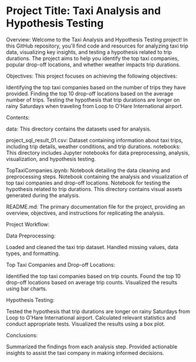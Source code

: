 # Project Title: Taxi Analysis and Hypothesis Testing

Overview:
Welcome to the Taxi Analysis and Hypothesis Testing project! In this GitHub repository, you'll find code and resources for analyzing taxi trip data, visualizing key insights, and testing a hypothesis related to trip durations. The project aims to help you identify the top taxi companies, popular drop-off locations, and whether weather impacts trip durations.

Objectives:
This project focuses on achieving the following objectives:

Identifying the top taxi companies based on the number of trips they have provided.
Finding the top 10 drop-off locations based on the average number of trips.
Testing the hypothesis that trip durations are longer on rainy Saturdays when traveling from Loop to O'Hare International airport.

Contents:

data: This directory contains the datasets used for analysis.

project_sql_result_01.csv: Dataset containing information about taxi trips, including trip details, weather conditions, and trip durations.
notebooks: This directory includes Jupyter notebooks for data preprocessing, analysis, visualization, and hypothesis testing.

TopTaxiCompanies.ipynb: Notebook detailing the data cleaning and preprocessing steps. Notebook containing the analysis and visualization of top taxi companies and drop-off locations. Notebook for testing the hypothesis related to trip durations. This directory contains visual assets generated during the analysis.

README.md: The primary documentation file for the project, providing an overview, objectives, and instructions for replicating the analysis.

Project Workflow:

Data Preprocessing:

Loaded and cleaned the taxi trip dataset.
Handled missing values, data types, and formatting.

Top Taxi Companies and Drop-off Locations:

Identified the top taxi companies based on trip counts.
Found the top 10 drop-off locations based on average trip counts.
Visualized the results using bar charts.

Hypothesis Testing:

Tested the hypothesis that trip durations are longer on rainy Saturdays from Loop to O'Hare International airport.
Calculated relevant statistics and conduct appropriate tests.
Visualized the results using a box plot.

Conclusions:

Summarized the findings from each analysis step.
Provided actionable insights to assist the taxi company in making informed decisions.
